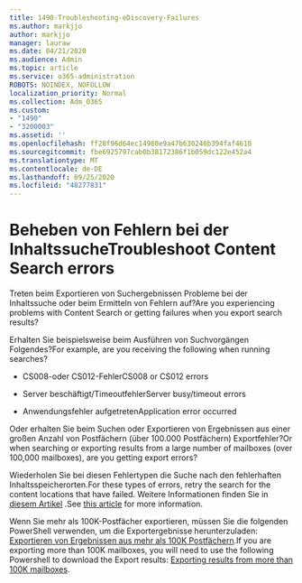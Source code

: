```yaml
---
title: 1490-Troubleshooting-eDiscovery-Failures
ms.author: markjjo
author: markjjo
manager: lauraw
ms.date: 04/21/2020
ms.audience: Admin
ms.topic: article
ms.service: o365-administration
ROBOTS: NOINDEX, NOFOLLOW
localization_priority: Normal
ms.collection: Adm_O365
ms.custom:
- "1490"
- "3200003"
ms.assetid: ''
ms.openlocfilehash: ff28f96d64ec14980e9a47b630246b394faf4610
ms.sourcegitcommit: fbe6925797cab0b38172386f1b059dc122e452a4
ms.translationtype: MT
ms.contentlocale: de-DE
ms.lasthandoff: 09/25/2020
ms.locfileid: "48277831"
---
```

# <a name="troubleshoot-content-search-errors"></a><span data-ttu-id="23acb-102">Beheben von Fehlern bei der Inhaltssuche</span><span class="sxs-lookup"><span data-stu-id="23acb-102">Troubleshoot Content Search errors</span></span>

<span data-ttu-id="23acb-103">Treten beim Exportieren von Suchergebnissen Probleme bei der Inhaltssuche oder beim Ermitteln von Fehlern auf?</span><span class="sxs-lookup"><span data-stu-id="23acb-103">Are you experiencing problems with Content Search or getting failures when you export search results?</span></span>

<span data-ttu-id="23acb-104">Erhalten Sie beispielsweise beim Ausführen von Suchvorgängen Folgendes?</span><span class="sxs-lookup"><span data-stu-id="23acb-104">For example, are you receiving the following when running searches?</span></span>

- <span data-ttu-id="23acb-105">CS008-oder CS012-Fehler</span><span class="sxs-lookup"><span data-stu-id="23acb-105">CS008 or CS012 errors</span></span>

- <span data-ttu-id="23acb-106">Server beschäftigt/Timeoutfehler</span><span class="sxs-lookup"><span data-stu-id="23acb-106">Server busy/timeout errors</span></span>

- <span data-ttu-id="23acb-107">Anwendungsfehler aufgetreten</span><span class="sxs-lookup"><span data-stu-id="23acb-107">Application error occurred</span></span>

<span data-ttu-id="23acb-108">Oder erhalten Sie beim Suchen oder Exportieren von Ergebnissen aus einer großen Anzahl von Postfächern (über 100.000 Postfächern) Exportfehler?</span><span class="sxs-lookup"><span data-stu-id="23acb-108">Or when searching or exporting results from a large number of mailboxes (over 100,000 mailboxes), are you getting export errors?</span></span>

<span data-ttu-id="23acb-109">Wiederholen Sie bei diesen Fehlertypen die Suche nach den fehlerhaften Inhaltsspeicherorten.</span><span class="sxs-lookup"><span data-stu-id="23acb-109">For these types of errors, retry the search for the content locations that have failed.</span></span> <span data-ttu-id="23acb-110">Weitere Informationen finden Sie in  [diesem Artikel](https://docs.microsoft.com/microsoft-365/compliance/retry-failed-content-search) .</span><span class="sxs-lookup"><span data-stu-id="23acb-110">See  [this article](https://docs.microsoft.com/microsoft-365/compliance/retry-failed-content-search) for more information.</span></span>

<span data-ttu-id="23acb-111">Wenn Sie mehr als 100K-Postfächer exportieren, müssen Sie die folgenden PowerShell verwenden, um die Exportergebnisse herunterzuladen:  [Exportieren von Ergebnissen aus mehr als 100K Postfächern](https://docs.microsoft.com/microsoft-365/compliance/export-search-results?view=o365-worldwide%23exporting-results-from-more-than-100000-mailboxes).</span><span class="sxs-lookup"><span data-stu-id="23acb-111">If you are exporting more than 100K mailboxes, you will need to use the following Powershell to download the Export results:  [Exporting results from more than 100K mailboxes](https://docs.microsoft.com/microsoft-365/compliance/export-search-results?view=o365-worldwide%23exporting-results-from-more-than-100000-mailboxes).</span></span>
